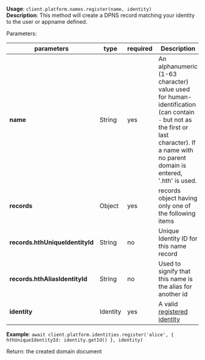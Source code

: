 **Usage**: `client.platform.names.register(name, identity)`    
**Description**: This method will create a DPNS record matching your identity to the user or appname defined.

Parameters: 

| parameters                       | type      | required       | Description                                                                   |  
|----------------------------------|-----------|----------------| ----------------------------------------------------------------------------- |
| **name**                         | String    | yes            | An alphanumeric (1-63 character) value used for human-identification (can contain `-` but not as the first or last character). If a name with no parent domain is entered, '.hth' is used. |
| **records**                      | Object    | yes            | records object having only one of the following items                         |
| **records.hthUniqueIdentityId** | String    | no             | Unique Identity ID for this name record                                       |
| **records.hthAliasIdentityId**  | String    | no             | Used to signify that this name is the alias for another id                    |
| **identity**                     | Identity  | yes            | A valid [registered identity](../identities/register.md)               |


**Example**: `await client.platform.identities.register('alice', { hthUniqueIdentityId: identity.getId() }, identity)`

Return: the created domain document
